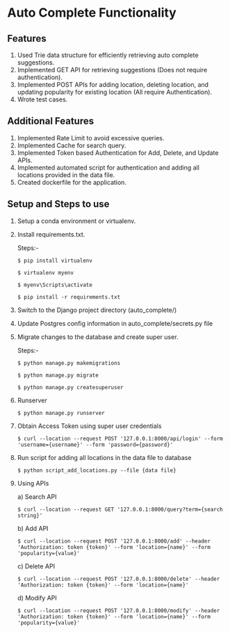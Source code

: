 Auto Complete Functionality 
====================================================

Features
----------------------
1) Used Trie data structure for efficiently retrieving auto complete suggestions.
2) Implemented GET API for retrieving suggestions (Does not require authentication).
3) Implemented POST APIs for adding location, deleting location, and updating popularity for existing location (All require Authentication).
4) Wrote test cases.

Additional Features
----------------------
1) Implemented Rate Limit to avoid excessive queries.
2) Implemented Cache for search query.
3) Implemented Token based Authentication for Add, Delete, and Update APIs.
4) Implemented automated script for authentication and adding all locations provided in the data file.
5) Created dockerfile for the application.

Setup and Steps to use
-----------------------------
1) Setup a conda environment or virtualenv.
2) Install requirements.txt.

   Steps:-
   
   ```$ pip install virtualenv ```
   
   ```$ virtualenv myenv```

   ```$ myenv\Scripts\activate```

   ```$ pip install -r requirements.txt```
   
 3) Switch to the Django project directory (auto_complete/)
 4) Update Postgres config information in auto_complete/secrets.py file
 5) Migrate changes to the database and create super user.
   
      Steps:-

     ```$ python manage.py makemigrations ```

     ```$ python manage.py migrate```

     ```$ python manage.py createsuperuser```
   
 6) Runserver
   
    ```$ python manage.py runserver ```
   
 7) Obtain Access Token using super user credentials
    
    ```$ curl --location --request POST '127.0.0.1:8000/api/login' --form 'username={username}' --form 'password={password}'```
   
 8) Run script for adding all locations in the data file to database
   
    ```$ python script_add_locations.py --file {data file}```
   
 9) Using APIs
   
    a) Search API

    ```$ curl --location --request GET '127.0.0.1:8000/query?term={search string}'```

    b) Add API

    ```$ curl --location --request POST '127.0.0.1:8000/add' --header 'Authorization: token {token}' --form 'location={name}' --form 'popularity={value}'```

    c) Delete API

    ```$ curl --location --request POST '127.0.0.1:8000/delete' --header 'Authorization: token {token}' --form 'location={name}'```

    d) Modify API

    ```$ curl --location --request POST '127.0.0.1:8000/modify' --header 'Authorization: token {token}' --form 'location={name}' --form 'popularity={value}'```
